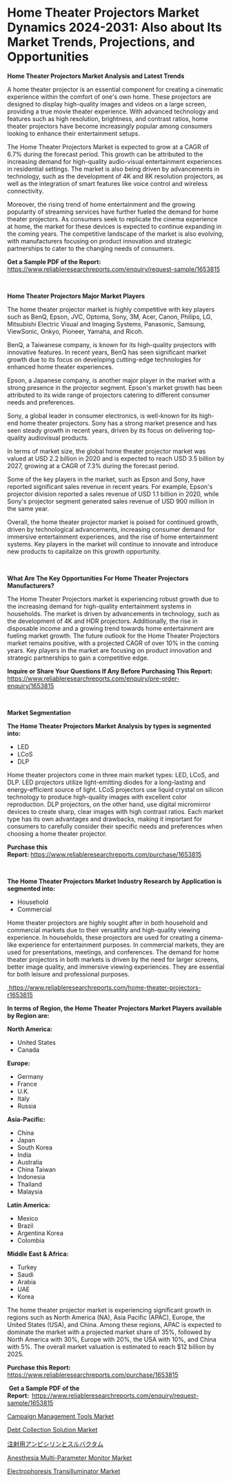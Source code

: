 <p><h1>Home Theater Projectors Market Dynamics 2024-2031: Also about Its Market Trends, Projections, and Opportunities</h1></p><p><strong>Home Theater Projectors Market Analysis and Latest Trends</strong></p>
<p><p>A home theater projector is an essential component for creating a cinematic experience within the comfort of one's own home. These projectors are designed to display high-quality images and videos on a large screen, providing a true movie theater experience. With advanced technology and features such as high resolution, brightness, and contrast ratios, home theater projectors have become increasingly popular among consumers looking to enhance their entertainment setups.</p><p>The Home Theater Projectors Market is expected to grow at a CAGR of 6.7% during the forecast period. This growth can be attributed to the increasing demand for high-quality audio-visual entertainment experiences in residential settings. The market is also being driven by advancements in technology, such as the development of 4K and 8K resolution projectors, as well as the integration of smart features like voice control and wireless connectivity.</p><p>Moreover, the rising trend of home entertainment and the growing popularity of streaming services have further fueled the demand for home theater projectors. As consumers seek to replicate the cinema experience at home, the market for these devices is expected to continue expanding in the coming years. The competitive landscape of the market is also evolving, with manufacturers focusing on product innovation and strategic partnerships to cater to the changing needs of consumers.</p></p>
<p><strong>Get a Sample PDF of the Report:&nbsp;</strong> <a href="https://www.reliableresearchreports.com/enquiry/request-sample/1653815">https://www.reliableresearchreports.com/enquiry/request-sample/1653815</a></p>
<p>&nbsp;</p>
<p><strong>Home Theater Projectors Major Market Players</strong></p>
<p><p>The home theater projector market is highly competitive with key players such as BenQ, Epson, JVC, Optoma, Sony, 3M, Acer, Canon, Philips, LG, Mitsubishi Electric Visual and Imaging Systems, Panasonic, Samsung, ViewSonic, Onkyo, Pioneer, Yamaha, and Ricoh. </p><p>BenQ, a Taiwanese company, is known for its high-quality projectors with innovative features. In recent years, BenQ has seen significant market growth due to its focus on developing cutting-edge technologies for enhanced home theater experiences.</p><p>Epson, a Japanese company, is another major player in the market with a strong presence in the projector segment. Epson's market growth has been attributed to its wide range of projectors catering to different consumer needs and preferences.</p><p>Sony, a global leader in consumer electronics, is well-known for its high-end home theater projectors. Sony has a strong market presence and has seen steady growth in recent years, driven by its focus on delivering top-quality audiovisual products.</p><p>In terms of market size, the global home theater projector market was valued at USD 2.2 billion in 2020 and is expected to reach USD 3.5 billion by 2027, growing at a CAGR of 7.3% during the forecast period. </p><p>Some of the key players in the market, such as Epson and Sony, have reported significant sales revenue in recent years. For example, Epson's projector division reported a sales revenue of USD 1.1 billion in 2020, while Sony's projector segment generated sales revenue of USD 900 million in the same year. </p><p>Overall, the home theater projector market is poised for continued growth, driven by technological advancements, increasing consumer demand for immersive entertainment experiences, and the rise of home entertainment systems. Key players in the market will continue to innovate and introduce new products to capitalize on this growth opportunity.</p></p>
<p>&nbsp;</p>
<p><strong>What Are The Key Opportunities For Home Theater Projectors Manufacturers?</strong></p>
<p><p>The Home Theater Projectors market is experiencing robust growth due to the increasing demand for high-quality entertainment systems in households. The market is driven by advancements in technology, such as the development of 4K and HDR projectors. Additionally, the rise in disposable income and a growing trend towards home entertainment are fueling market growth. The future outlook for the Home Theater Projectors market remains positive, with a projected CAGR of over 10% in the coming years. Key players in the market are focusing on product innovation and strategic partnerships to gain a competitive edge.</p></p>
<p><strong>Inquire or Share Your Questions If Any Before Purchasing This Report:</strong> <a href="https://www.reliableresearchreports.com/enquiry/pre-order-enquiry/1653815">https://www.reliableresearchreports.com/enquiry/pre-order-enquiry/1653815</a></p>
<p>&nbsp;</p>
<p><strong>Market Segmentation</strong></p>
<p><strong>The Home Theater Projectors Market Analysis by types is segmented into:</strong></p>
<p><ul><li>LED</li><li>LCoS</li><li>DLP</li></ul></p>
<p><p>Home theater projectors come in three main market types: LED, LCoS, and DLP. LED projectors utilize light-emitting diodes for a long-lasting and energy-efficient source of light. LCoS projectors use liquid crystal on silicon technology to produce high-quality images with excellent color reproduction. DLP projectors, on the other hand, use digital micromirror devices to create sharp, clear images with high contrast ratios. Each market type has its own advantages and drawbacks, making it important for consumers to carefully consider their specific needs and preferences when choosing a home theater projector.</p></p>
<p><strong>Purchase this Report:&nbsp;</strong><a href="https://www.reliableresearchreports.com/purchase/1653815">https://www.reliableresearchreports.com/purchase/1653815</a></p>
<p>&nbsp;</p>
<p><strong>The Home Theater Projectors Market Industry Research by Application is segmented into:</strong></p>
<p><ul><li>Household</li><li>Commercial</li></ul></p>
<p><p>Home theater projectors are highly sought after in both household and commercial markets due to their versatility and high-quality viewing experience. In households, these projectors are used for creating a cinema-like experience for entertainment purposes. In commercial markets, they are used for presentations, meetings, and conferences. The demand for home theater projectors in both markets is driven by the need for larger screens, better image quality, and immersive viewing experiences. They are essential for both leisure and professional purposes.</p></p>
<p><a href="https://www.reliableresearchreports.com/home-theater-projectors-r1653815">&nbsp;https://www.reliableresearchreports.com/home-theater-projectors-r1653815</a></p>
<p><strong>In terms of Region, the Home Theater Projectors Market Players available by Region are:</strong></p>
<p>
    <p> <strong> North America: </strong>
        <ul>
            <li>United States</li>
            <li>Canada</li>
        </ul>
        </p> 
    <p> <strong> Europe: </strong>
        <ul>
            <li>Germany</li>
            <li>France</li>
            <li>U.K.</li>
            <li>Italy</li>
            <li>Russia</li>
        </ul>
        </p> 
    <p> <strong> Asia-Pacific: </strong>
        <ul>
            <li>China</li>
            <li>Japan</li>
            <li>South Korea</li>
            <li>India</li>
            <li>Australia</li>
            <li>China Taiwan</li>
            <li>Indonesia</li>
            <li>Thailand</li>
            <li>Malaysia</li>
        </ul>
        </p> 
    <p> <strong> Latin America: </strong>
        <ul>
            <li>Mexico</li>
            <li>Brazil</li>
            <li>Argentina Korea</li>
            <li>Colombia</li>
        </ul>
        </p> 
    <p> <strong> Middle East & Africa: </strong>
        <ul>
            <li>Turkey</li>
            <li>Saudi</li>
            <li>Arabia</li>
            <li>UAE</li>
            <li>Korea</li>
        </ul>
    </p>
    </p>
<p><p>The home theater projector market is experiencing significant growth in regions such as North America (NA), Asia Pacific (APAC), Europe, the United States (USA), and China. Among these regions, APAC is expected to dominate the market with a projected market share of 35%, followed by North America with 30%, Europe with 20%, the USA with 10%, and China with 5%. The overall market valuation is estimated to reach $12 billion by 2025.</p></p>
<p><strong>Purchase this Report: </strong><a href="https://www.reliableresearchreports.com/purchase/1653815">https://www.reliableresearchreports.com/purchase/1653815</a></p>
<p>&nbsp;<strong>Get a Sample PDF of the Report:&nbsp;&nbsp;</strong><a href="https://www.reliableresearchreports.com/enquiry/request-sample/1653815">https://www.reliableresearchreports.com/enquiry/request-sample/1653815</a></p>
<p><strong></strong></p>
<p><p><a href="https://github.com/Chiragrp22/Market-Research-Report-List-4/blob/main/campaign-management-tools-market.md">Campaign Management Tools Market</a></p><p><a href="https://github.com/derrinmiltonellis35gcl/Market-Research-Report-List-2/blob/main/debt-collection-solution-market.md">Debt Collection Solution Market</a></p><p><a href="https://github.com/deonnorth8/Market-Research-Report-List-1/blob/main/418084655479.md">注射用アンピシリンとスルバクタム</a></p><p><a href="https://www.linkedin.com/pulse/anesthesia-multi-parameter-monitor-market-research-report-its-g2m3f">Anesthesia Multi-Parameter Monitor Market</a></p><p><a href="https://www.linkedin.com/pulse/electrophoresis-transilluminator-market-research-report-its-history-faykc">Electrophoresis Transilluminator Market</a></p></p>